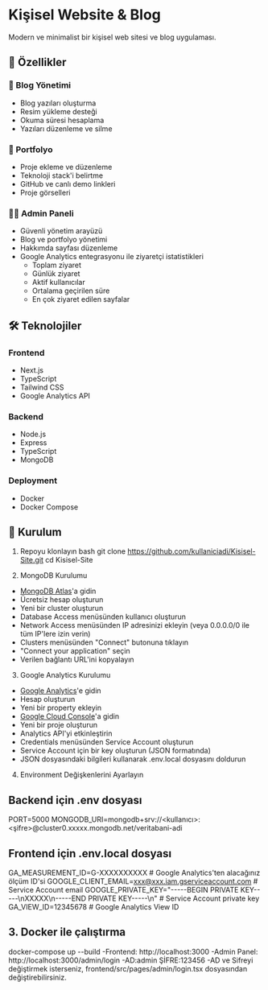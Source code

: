 # Kişisel Website & Blog

Modern ve minimalist bir kişisel web sitesi ve blog uygulaması.

## 🚀 Özellikler

### 📝 Blog Yönetimi
- Blog yazıları oluşturma
- Resim yükleme desteği
- Okuma süresi hesaplama
- Yazıları düzenleme ve silme

### 💼 Portfolyo
- Proje ekleme ve düzenleme
- Teknoloji stack'i belirtme
- GitHub ve canlı demo linkleri
- Proje görselleri

### 👨‍💻 Admin Paneli
- Güvenli yönetim arayüzü
- Blog ve portfolyo yönetimi
- Hakkımda sayfası düzenleme
- Google Analytics entegrasyonu ile ziyaretçi istatistikleri
  - Toplam ziyaret
  - Günlük ziyaret
  - Aktif kullanıcılar
  - Ortalama geçirilen süre
  - En çok ziyaret edilen sayfalar

## 🛠️ Teknolojiler

### Frontend
- Next.js
- TypeScript
- Tailwind CSS
- Google Analytics API

### Backend
- Node.js
- Express
- TypeScript
- MongoDB

### Deployment
- Docker
- Docker Compose

## 🚀 Kurulum

1. Repoyu klonlayın
bash
git clone https://github.com/kullaniciadi/Kisisel-Site.git
cd Kisisel-Site


2. MongoDB Kurulumu
- [MongoDB Atlas](https://www.mongodb.com/cloud/atlas)'a gidin
- Ücretsiz hesap oluşturun
- Yeni bir cluster oluşturun
- Database Access menüsünden kullanıcı oluşturun
- Network Access menüsünden IP adresinizi ekleyin (veya 0.0.0.0/0 ile tüm IP'lere izin verin)
- Clusters menüsünden "Connect" butonuna tıklayın
- "Connect your application" seçin
- Verilen bağlantı URL'ini kopyalayın

3. Google Analytics Kurulumu
- [Google Analytics](https://analytics.google.com/)'e gidin
- Hesap oluşturun
- Yeni bir property ekleyin
- [Google Cloud Console](https://console.cloud.google.com/)'a gidin
- Yeni bir proje oluşturun
- Analytics API'yi etkinleştirin
- Credentials menüsünden Service Account oluşturun
- Service Account için bir key oluşturun (JSON formatında)
- JSON dosyasındaki bilgileri kullanarak .env.local dosyasını doldurun

4. Environment Değişkenlerini Ayarlayın

## Backend için .env dosyası
  PORT=5000
  MONGODB_URI=mongodb+srv://<kullanıcı>:<şifre>@cluster0.xxxxx.mongodb.net/veritabani-adi


## Frontend için .env.local dosyası
  GA_MEASUREMENT_ID=G-XXXXXXXXXX  # Google Analytics'ten alacağınız ölçüm ID'si
  GOOGLE_CLIENT_EMAIL=xxx@xxx.iam.gserviceaccount.com  # Service Account email
  GOOGLE_PRIVATE_KEY="-----BEGIN PRIVATE KEY-----\nXXXXX\n-----END PRIVATE KEY-----\n"  # Service Account private key
  GA_VIEW_ID=12345678  # Google Analytics View ID

## 3. Docker ile çalıştırma
  docker-compose up --build
  -Frontend: http://localhost:3000
  -Admin Panel: http://localhost:3000/admin/login
  -AD:admin ŞİFRE:123456
  -AD ve Sifreyi değiştirmek isterseniz, frontend/src/pages/admin/login.tsx dosyasından değiştirebilirsiniz.
